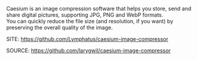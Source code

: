  
 Caesium is an image compression software that helps you store, 
 send and share digital pictures, supporting JPG, PNG and WebP 
 formats.   
 You can quickly reduce the file size (and resolution, if you 
 want) by preserving the overall quality of the image.
 
 SITE: https://github.com/Lymphatus/caesium-image-compressor

 SOURCE: https://github.com/larygwil/caesium-image-compressor
